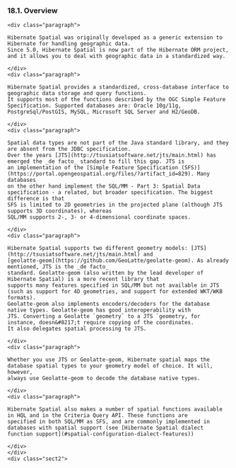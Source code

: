 ### 18.1. Overview

    <div class="paragraph">

    Hibernate Spatial was originally developed as a generic extension to Hibernate for handling geographic data.
    Since 5.0, Hibernate Spatial is now part of the Hibernate ORM project,
    and it allows you to deal with geographic data in a standardized way.

    </div>
    <div class="paragraph">

    Hibernate Spatial provides a standardized, cross-database interface to geographic data storage and query functions.
    It supports most of the functions described by the OGC Simple Feature Specification. Supported databases are: Oracle 10g/11g,
    PostgreSql/PostGIS, MySQL, Microsoft SQL Server and H2/GeoDB.

    </div>
    <div class="paragraph">

    Spatial data types are not part of the Java standard library, and they are absent from the JDBC specification.
    Over the years [JTS](http://tsusiatsoftware.net/jts/main.html) has emerged the _de facto_ standard to fill this gap. JTS is
    an implementation of the [Simple Feature Specification (SFS)](https://portal.opengeospatial.org/files/?artifact_id=829). Many databases
    on the other hand implement the SQL/MM - Part 3: Spatial Data specification - a related, but broader specification. The biggest difference is that
    SFS is limited to 2D geometries in the projected plane (although JTS supports 3D coordinates), whereas
    SQL/MM supports 2-, 3- or 4-dimensional coordinate spaces.

    </div>
    <div class="paragraph">

    Hibernate Spatial supports two different geometry models: [JTS](http://tsusiatsoftware.net/jts/main.html) and
    [geolatte-geom](https://github.com/GeoLatte/geolatte-geom). As already mentioned, JTS is the _de facto_
    standard. Geolatte-geom (also written by the lead developer of Hibernate Spatial) is a more recent library that
    supports many features specified in SQL/MM but not available in JTS (such as support for 4D geometries, and support for extended WKT/WKB formats).
    Geolatte-geom also implements encoders/decoders for the database native types. Geolatte-geom has good interoperability with
    JTS. Converting a Geolatte `geometry` to a JTS `geometry, for instance, doesn&#8217;t require copying of the coordinates.
    It also delegates spatial processing to JTS.

    </div>
    <div class="paragraph">

    Whether you use JTS or Geolatte-geom, Hibernate spatial maps the database spatial types to your geometry model of choice. It will, however,
    always use Geolatte-geom to decode the database native types.

    </div>
    <div class="paragraph">

    Hibernate Spatial also makes a number of spatial functions available in HQL and in the Criteria Query API. These functions are
    specified in both SQL/MM as SFS, and are commonly implemented in databases with spatial support (see [Hibernate Spatial dialect function support](#spatial-configuration-dialect-features))

    </div>
    </div>
    <div class="sect2">